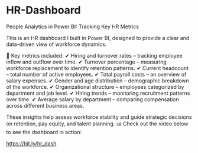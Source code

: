 # HR-Dashboard
People Analytics in Power BI: Tracking Key HR Metrics


This is an HR dashboard I built in Power BI, designed to provide a clear and data-driven view of workforce dynamics.

📌 Key metrics included:
✔ Hiring and turnover rates – tracking employee inflow and outflow over time.
✔ Turnover percentage – measuring workforce replacement to identify retention patterns.
✔ Current headcount – total number of active employees.
✔ Total payroll costs – an overview of salary expenses.
✔ Gender and age distribution – demographic breakdown of the workforce.
✔ Organizational structure – employees categorized by department and job level.
✔ Hiring trends – monitoring recruitment patterns over time.
✔ Average salary by department – comparing compensation across different business areas.

These insights help assess workforce stability and guide strategic decisions on retention, pay equity, and talent planning.
📊 Check out the video below to see the dashboard in action:

https://bit.ly/hr_dash
